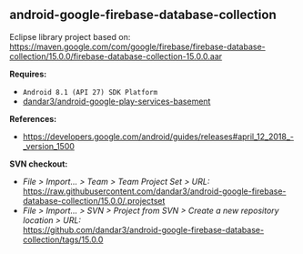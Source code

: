 ## android-google-firebase-database-collection

Eclipse library project based on:<br/>
https://maven.google.com/com/google/firebase/firebase-database-collection/15.0.0/firebase-database-collection-15.0.0.aar

**Requires:**
- `Android 8.1 (API 27) SDK Platform`
- [dandar3/android-google-play-services-basement](https://github.com/dandar3/android-google-play-services-basement/tree/15.0.0)

**References:**
- https://developers.google.com/android/guides/releases#april_12_2018_-_version_1500

**SVN checkout:**
- _File > Import... > Team > Team Project Set > URL:_<br/>
  https://raw.githubusercontent.com/dandar3/android-google-firebase-database-collection/15.0.0/.projectset
- _File > Import... > SVN > Project from SVN > Create a new repository location > URL:_<br/> 
  https://github.com/dandar3/android-google-firebase-database-collection/tags/15.0.0
